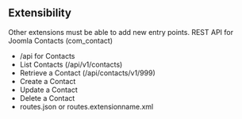 ## Extensibility

Other extensions must be able to add new entry points. REST API for Joomla Contacts (com_contact)

  - /api for Contacts
  - List Contacts (/api/v1/contacts)
  - Retrieve a Contact (/api/contacts/v1/999)
  - Create a Contact
  - Update a Contact
  - Delete a Contact
  - routes.json or routes.extensionname.xml
